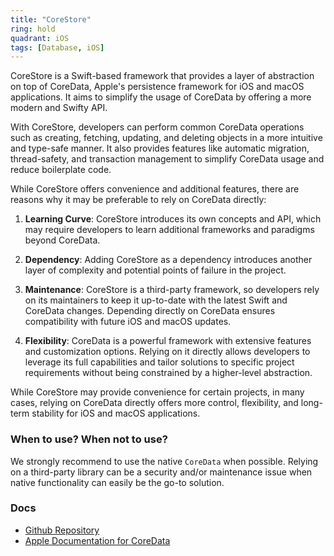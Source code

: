 ```yaml
---
title: "CoreStore"
ring: hold
quadrant: iOS
tags: [Database, iOS]
---
```


CoreStore is a Swift-based framework that provides a layer of abstraction on top of CoreData, Apple's persistence framework for iOS and macOS applications. It aims to simplify the usage of CoreData by offering a more modern and Swifty API.

With CoreStore, developers can perform common CoreData operations such as creating, fetching, updating, and deleting objects in a more intuitive and type-safe manner. It also provides features like automatic migration, thread-safety, and transaction management to simplify CoreData usage and reduce boilerplate code.

While CoreStore offers convenience and additional features, there are reasons why it may be preferable to rely on CoreData directly:

1. **Learning Curve**: CoreStore introduces its own concepts and API, which may require developers to learn additional frameworks and paradigms beyond CoreData.

2. **Dependency**: Adding CoreStore as a dependency introduces another layer of complexity and potential points of failure in the project.

3. **Maintenance**: CoreStore is a third-party framework, so developers rely on its maintainers to keep it up-to-date with the latest Swift and CoreData changes. Depending directly on CoreData ensures compatibility with future iOS and macOS updates.

4. **Flexibility**: CoreData is a powerful framework with extensive features and customization options. Relying on it directly allows developers to leverage its full capabilities and tailor solutions to specific project requirements without being constrained by a higher-level abstraction.

While CoreStore may provide convenience for certain projects, in many cases, relying on CoreData directly offers more control, flexibility, and long-term stability for iOS and macOS applications.

### When to use? When not to use?

We strongly recommend to use the native `CoreData` when possible. Relying on a third-party library can be a security and/or maintenance issue when native functionality can easily be the go-to solution.

### Docs

- [Github Repository](https://github.com/JohnEstropia/CoreStore)
- [Apple Documentation for CoreData](https://developer.apple.com/documentation/coredata)
